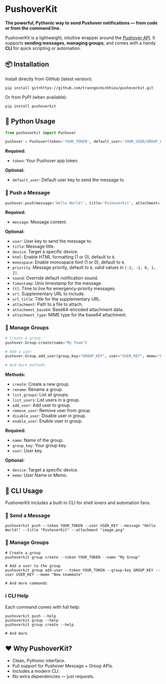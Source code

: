 # PushoverKit
**The powerful, Pythonic way to send Pushover notifications — from code or from the command line.**

PushoverKit is a lightweight, intuitive wrapper around the [Pushover API](https://pushover.net/api). It supports **sending messages**, **managing groups**, and comes with a handy **CLI** for quick scripting or automation.

## 📦 Installation

Install directly from GitHub (latest version):
```shell
pip install git+https://github.com/tranngocminhhieu/pushoverkit.git
```

Or from PyPI (when available):
```shell
pip install pushoverkit
```

## 🐍 Python Usage
```python
from pushoverkit import Pushover

pushover = Pushover(token='YOUR_TOKEN', default_user='YOUR_USER/GROUP_KEY')
```

**Required:**
- `token`: Your Pushover app token.

**Optional:**
- `default_user`: Default user key to send the message to.


### 📨 Push a Message
```python
pushover.push(message='Hello World!', title='PushoverKit', attachment='image.png') # Use default_user
```

**Required:**
- `message`: Message content.

**Optional:**
- `user`: User key to send the message to.
- `title`: Message title.
- `device`: Target a specific device.
- `html`: Enable HTML formatting (1 or 0), default to `0`.
- `monospace`: Enable monospace font (1 or 0), default to `0`.
- `priority`: Message priority, default to `0`, valid values in `[-2, -1, 0, 1, 2]`.
- `sound`: Override default notification sound.
- `timestamp`: Unix timestamp for the message.
- `ttl`: Time to live for emergency-priority messages.
- `url`: Supplementary URL to include.
- `url_title`: Title for the supplementary URL.
- `attachment`: Path to a file to attach.
- `attachment_base64`: Base64-encoded attachment data.
- `attachment_type`: MIME type for the base64 attachment.

### 👥 Manage Groups
```python
# Create a group
pushover.Group.create(name="My Team")

# Add a user
pushover.Group.add_user(group_key="GROUP_KEY", user="USER_KEY", memo="New teammate")

# And more methods
```

**Methods:**
- `create`: Create a new group.
- `rename`: Rename a group.
- `list_groups`: List all groups.
- `list_users`: List users in a group.
- `add_user`: Add user to group.
- `remove_user`: Remove user from group.
- `disable_user`: Disable user in group.
- `enable_user`: Enable user in group.

**Required:**
- `name`: Name of the group.
- `group_key`: Your group key.
- `user`: User key.

**Optional:**
- `device`: Target a specific device.
- `memo`: User Name or Memo.

## 🧰 CLI Usage
PushoverKit includes a built-in CLI for shell lovers and automation fans.

### 🔹 Send a Message
```shell
pushoverkit push --token YOUR_TOKEN --user USER_KEY --message "Hello World!" --title "PushoverKit" --attachment "image.png"
```

### 🔹 Manage Groups
```shell
# Create a group
pushoverkit group create --token YOUR_TOKEN --name "My Group"

# Add a user to the group
pushoverkit group add-user --token YOUR_TOKEN --group-key GROUP_KEY --user USER_KEY --memo "New teammate"

# And more commands
```
### ℹ️ CLI Help
Each command comes with full help:
```shell
pushoverkit push --help
pushoverkit group --help
pushoverkit group create --help

# And more
```

## ❤️ Why PushoverKit?
-  Clean, Pythonic interface.
-  Full support for Pushover Message + Group APIs.
-  Includes a modern CLI.
-  No extra dependencies — just requests.
